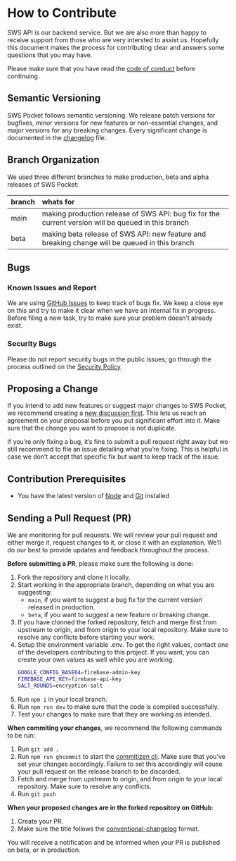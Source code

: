 # How to Contribute

SWS API is our backend service. But we are also more than happy to receive support from those who are very intersted to assist us. Hopefully this document makes the process for contributing clear and answers some questions that you may have.

Please make sure that you have read the [code of conduct](https://github.com/sws2apps/sws2apps-api/blob/main/CODE_OF_CONDUCT.md) before continuing.

## Semantic Versioning

SWS Pocket follows semantic versioning. We release patch versions for bugfixes, minor versions for new features or non-essential changes, and major versions for any breaking changes. Every significant change is documented in the [changelog](https://github.com/sws2apps/sws2apps-api/blob/main/CHANGELOG.md) file.

## Branch Organization

We used three different branches to make production, beta and alpha releases of SWS Pocket:

| branch | whats for                                                                                           |
| :----- | :-------------------------------------------------------------------------------------------------- |
| main   | making production release of SWS API: bug fix for the current version will be queued in this branch |
| beta   | making beta release of SWS API: new feature and breaking change will be queued in this branch       |

## Bugs

### Known Issues and Report

We are using [GitHub Issues](https://github.com/sws2apps/sws2apps-api/issues) to keep track of bugs fix. We keep a close eye on this and try to make it clear when we have an internal fix in progress. Before filing a new task, try to make sure your problem doesn’t already exist.

### Security Bugs

Please do not report security bugs in the public issues; go through the process outlined on the [Security Policy](https://github.com/sws2apps/sws2apps-api/blob/main/SECURITY.md).

## Proposing a Change

If you intend to add new features or suggest major changes to SWS Pocket, we recommend creating a [new discussion first](https://github.com/sws2apps/sws2apps-api/discussions/categories/ideas). This lets us reach an agreement on your proposal before you put significant effort into it. Make sure that the change you want to propose is not duplicate.

If you’re only fixing a bug, it’s fine to submit a pull request right away but we still recommend to file an issue detailing what you’re fixing. This is helpful in case we don’t accept that specific fix but want to keep track of the issue.

## Contribution Prerequisites

- You have the latest version of [Node](https://nodejs.org) and [Git](https://git-scm.com) installed

## Sending a Pull Request (PR)

We are monitoring for pull requests. We will review your pull request and either merge it, request changes to it, or close it with an explanation. We’ll do our best to provide updates and feedback throughout the process.

**Before submitting a PR**, please make sure the following is done:

1. Fork the repository and clone it locally.
2. Start working in the appropriate branch, depending on what you are suggesting:
   - `main`, if you want to suggest a bug fix for the current version released in production.
   - `beta`, if you want to suggest a new feature or breaking change.
3. If you have clonned the forked repository, fetch and merge first from upstream to origin, and from origin to your local repository. Make sure to resolve any conflicts before starting your work.
4. Setup the environment variable .env. To get the right values, contact one of the developers contributing to this project. If you want, you can create your own values as well while you are working.
   ```bash
   GOOGLE_CONFIG_BASE64=firebase-admin-key
   FIREBASE_API_KEY=firebase-api-key
   SALT_ROUNDS=encryption-salt
   ```
5. Run `npm i` in your local branch.
6. Run `npm run dev` to make sure that the code is compiled successfully.
7. Test your changes to make sure that they are working as intended.

**When commiting your changes**, we recommend the following commands to be run:

1. Run `git add .`
2. Run `npm run ghcommit` to start the [commitizen cli](https://github.com/commitizen/cz-cli#using-the-command-line-tool). Make sure that you’ve set your changes accordingly. Failure to set this accordingly will cause your pull request on the release branch to be discarded.
3. Fetch and merge from upstream to origin, and from origin to your local repository. Make sure to resolve any conflicts.
4. Run `git push`

**When your proposed changes are in the forked repository on GitHub**:

1. Create your PR.
2. Make sure the title follows the [conventional-changelog](https://github.com/semantic-release/semantic-release#commit-message-format) format.

You will receive a notification and be informed when your PR is published on beta, or in production.
